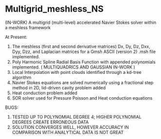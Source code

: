 # Multigrid_meshless_NS
(IN-WORK) A multigrid (multi-level) accelerated Navier Stokes solver within a meshless framework

At Present: 
1. The meshless (first and second derivative matrices) Dx, Dy, Dz, Dxx, Dyy, Dzz, and Laplacian matrices for a Gmsh ASCII (version 2) .msh file implemented.
2. Poly Harmonic Spline Radial Basis Function with appended polynomials implemented. (  MULTIQUADRICS AND GAUSSIAN IN-WORK )
3. Local Interpolation with point clouds identified through a kd-tree algorithm
4. Navier Stokes equations are solved numerically using a fractional step method in 2D, lid-driven cavity problem added
5. Heat conduction problem added
6. SOR solver used for Pressure Poisson and Heat conduction equations

BUGS:
1. TESTED UP TO POLYNOMIAL DEGREE 4; HIGHER POLYNOMIAL DEGREES CREATE ERRONEOUS DATA
2. SOLUTION CONVERGES WELL, HOWEVER ACCURACY IN COMPARISON WITH ANALYTICAL DATA IS NOT GREAT
